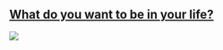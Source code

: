 ## [What do you want to be in your life?](https://github.com/gaearon/ama/issues/88)

![](http://www.blog.ne-smalltown.com/commonUpload/20161207221956.jpg)
